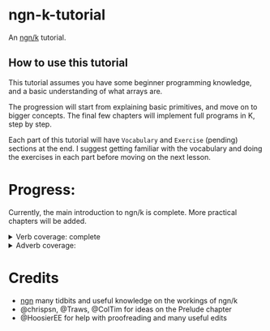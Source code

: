 # ngn-k-tutorial
An [ngn/k](https://codeberg.org/ngn/k) tutorial.

## How to use this tutorial

This tutorial assumes you have some beginner programming knowledge, and a basic understanding of what arrays are.

The progression will start from explaining basic primitives, and move on to bigger concepts. The final few chapters will implement full programs in K, step by step.

Each part of this tutorial will have `Vocabulary` and `Exercise` (pending) sections at the end. I suggest getting familiar with the vocabulary and doing the exercises in each part before moving on the next lesson.

# Progress:
Currently, the main introduction to ngn/k is complete. More practical chapters will be added.
<details>
<summary>Verb coverage: complete</summary>
 - [x] identity
 - [x] right
 - [x] plus
 - [x] flip
 - [x] product
 - [x] first
 - [x] minus
 - [x] subtract
 - [x] divide
 - [x] square root
 - [x] first
 - [x] multiply
 - [x] range, odometer
 - [x] keys
 - [x] create dict
 - [x] mod
 - [x] where
 - [x] min
 - [x] reverse
 - [x] max
 - [x] grade up
 - [x] lesser
 - [x] grade down
 - [x] greater
 - [x] group
 - [x] identity matrix
 - [x] equal
 - [x] not
 - [x] match
 - [x] enlist
 - [x] concat
 - [x] null?
 - [x] except
 - [x] fill
 - [x] length
 - [x] reshape
 - [x] floor
 - [x] lowercase
 - [x] drop
 - [x] delete
 - [x] cut
 - [x] string
 - [x] pad
 - [x] cast
 - [x] distinct
 - [x] random float
 - [x] find
 - [x] random
 - [x] at
 - [x] type
 - [x] dot
 - [x] eval
 - [x] values
 - [x] if
</details>

<details> 
<summary> Adverb coverage: </summary>
- [x] each
- [x] binary search
- [x] over 
- [x] fixedpoint
- [x] for
- [x] while
- [x] join
- [x] base encode	
- [x]	scan
- [x] scan-fixedpoint
- [x] scan-for
- [x] scan-while 
- [x] split
- [x] base decode
- [x]	each prior 
- [x] windows
- [x] each right
- [x]	each left

</details>

# Credits
 - [ngn](https://codeberg.org/ngn/k) many tidbits and useful knowledge on the workings of ngn/k
 - @chrispsn, @Traws, @ColTim for ideas on the Prelude chapter
 - @HoosierEE for help with proofreading and many useful edits